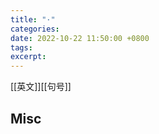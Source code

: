```yaml
---
title: "·"
categories: 
date: 2022-10-22 11:50:00 +0800
tags: 
excerpt: 
---
```


[[英文]][[句号]]




## Misc



